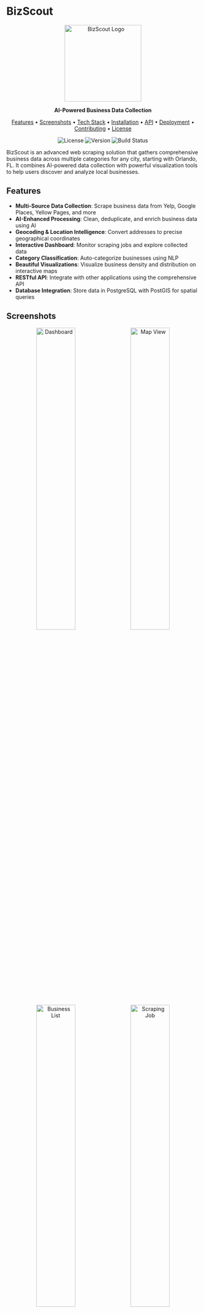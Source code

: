# BizScout

<p align="center">
  <img src="docs/assets/logo.png" alt="BizScout Logo" width="200"/>
</p>

<p align="center">
  <strong>AI-Powered Business Data Collection</strong>
</p>

<p align="center">
  <a href="#features">Features</a> •
  <a href="#screenshots">Screenshots</a> •
  <a href="#tech-stack">Tech Stack</a> •
  <a href="#installation">Installation</a> •
  <a href="#api">API</a> •
  <a href="#deployment">Deployment</a> •
  <a href="#contributing">Contributing</a> •
  <a href="#license">License</a>
</p>

<p align="center">
  <img src="https://img.shields.io/github/license/yourusername/bizscout" alt="License">
  <img src="https://img.shields.io/github/v/release/yourusername/bizscout" alt="Version">
  <img src="https://img.shields.io/github/workflow/status/yourusername/bizscout/CI" alt="Build Status">
</p>

BizScout is an advanced web scraping solution that gathers comprehensive business data across multiple categories for any city, starting with Orlando, FL. It combines AI-powered data collection with powerful visualization tools to help users discover and analyze local businesses.

## Features

- **Multi-Source Data Collection**: Scrape business data from Yelp, Google Places, Yellow Pages, and more
- **AI-Enhanced Processing**: Clean, deduplicate, and enrich business data using AI
- **Geocoding & Location Intelligence**: Convert addresses to precise geographical coordinates
- **Interactive Dashboard**: Monitor scraping jobs and explore collected data
- **Category Classification**: Auto-categorize businesses using NLP
- **Beautiful Visualizations**: Visualize business density and distribution on interactive maps
- **RESTful API**: Integrate with other applications using the comprehensive API
- **Database Integration**: Store data in PostgreSQL with PostGIS for spatial queries

## Screenshots

<p align="center">
  <img src="docs/assets/dashboard.png" alt="Dashboard" width="45%"/>
  &nbsp; &nbsp;
  <img src="docs/assets/map-view.png" alt="Map View" width="45%"/>
</p>
<p align="center">
  <img src="docs/assets/business-list.png" alt="Business List" width="45%"/>
  &nbsp; &nbsp;
  <img src="docs/assets/scraping-job.png" alt="Scraping Job" width="45%"/>
</p>

## Tech Stack

### Backend
- **FastAPI**: High-performance API framework
- **PostgreSQL** with **PostGIS**: Spatial database
- **SQLAlchemy**: ORM for database operations
- **Celery**: Distributed task queue
- **BeautifulSoup4** & **HTTPX**: Web scraping
- **Redis**: Caching and message broker

### Frontend
- **React** with **Next.js**: UI framework
- **MaterialUI**: Component library
- **Leaflet**: Interactive maps
- **Chart.js**: Data visualization
- **React Query**: Data fetching and caching

### DevOps
- **Docker** & **Docker Compose**: Containerization
- **GitHub Actions**: CI/CD
- **Prometheus** & **Grafana**: Monitoring

## Installation

### Prerequisites

- Python 3.9+
- Node.js 16+
- PostgreSQL 13+ with PostGIS extension
- Redis (optional, for background tasks)

### Local Development Setup

1. **Clone the repository**

```bash
git clone https://github.com/totallyesteban/bizscout.git
cd bizscout
```

2. **Backend setup**

```bash
cd backend
python -m venv venv
source venv/bin/activate  # On Windows: venv\Scripts\activate
pip install -r requirements.txt
cp .env.example .env  # Configure your environment variables
```

3. **Database setup**

```bash
# PostgreSQL with PostGIS must be running
psql -U postgres -d bizscout -f db/init.sql
psql -U postgres -d bizscout -f db/seed.sql
```

4. **Start backend server**

```bash
cd backend
uvicorn main:app --reload
```

5. **Frontend setup**

```bash
cd frontend
npm install
npm run dev
```

The application will be available at:
- Frontend: http://localhost:3000
- Backend API: http://localhost:8000
- API Documentation: http://localhost:8000/docs

### Docker Setup

For a containerized setup:

```bash
docker-compose up -d
```

## API

BizScout provides a comprehensive API for interacting with the application:

### Authentication

```
POST /api/v1/auth/login
POST /api/v1/auth/register
```

### Scraping Jobs

```
GET /api/v1/jobs/
POST /api/v1/jobs/
GET /api/v1/jobs/{job_id}
POST /api/v1/jobs/{job_id}/cancel
POST /api/v1/jobs/{job_id}/retry
```

### Businesses

```
GET /api/v1/businesses/
POST /api/v1/businesses/
GET /api/v1/businesses/{business_id}
PUT /api/v1/businesses/{business_id}
DELETE /api/v1/businesses/{business_id}
```

See [API Documentation](docs/api/README.md) for complete details.

## Deployment

### Docker Deployment

The easiest way to deploy BizScout is using Docker:

```bash
# Clone the repository
git clone https://github.com/yourusername/bizscout.git
cd bizscout/docker

# Configure environment
cp .env.example .env
nano .env  # Edit your configuration

# Deploy
docker-compose up -d
```

### Cloud Deployment

BizScout can be deployed to AWS, Google Cloud, or Azure. See [deployment documentation](docs/deployment/README.md) for detailed guides.

## Contributing

Contributions are welcome! Please feel free to submit a Pull Request.

1. Fork the repository
2. Create your feature branch (`git checkout -b feature/amazing-feature`)
3. Commit your changes (`git commit -m 'Add some amazing feature'`)
4. Push to the branch (`git push origin feature/amazing-feature`)
5. Open a Pull Request

Please ensure your code adheres to our coding standards and includes appropriate tests.

## License

This project is licensed under the MIT License - see the [LICENSE](LICENSE) file for details.

## Acknowledgements

- [Yelp Fusion API](https://www.yelp.com/developers/documentation/v3)
- [Google Places API](https://developers.google.com/maps/documentation/places/web-service/overview)
- [OpenStreetMap](https://www.openstreetmap.org)
- All contributors who have helped this project grow

---

<p align="center">
  Made with ❤️ by Steven Sloan
</p>
